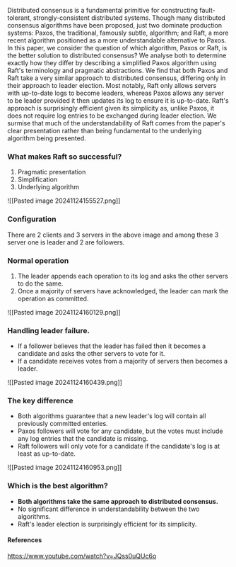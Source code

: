 
Distributed consensus is a fundamental primitive for constructing fault-tolerant, strongly-consistent distributed systems. Though many distributed consensus algorithms have been proposed, just two dominate production systems: Paxos, the traditional, famously subtle, algorithm; and Raft, a more recent algorithm positioned as a more understandable alternative to Paxos.
In this paper, we consider the question of which algorithm, Paxos or Raft, is the better solution to distributed consensus? We analyse both to determine exactly how they differ by describing a simplified Paxos algorithm using Raft's terminology and pragmatic abstractions. 
We find that both Paxos and Raft take a very similar approach to distributed consensus, differing only in their approach to leader election. Most notably, Raft only allows servers with up-to-date logs to become leaders, whereas Paxos allows any server to be leader provided it then updates its log to ensure it is up-to-date. 
Raft's approach is surprisingly efficient given its simplicity as, unlike Paxos, it does not require log entries to be exchanged during leader election. We surmise that much of the understandability of Raft comes from the paper's clear presentation rather than being fundamental to the underlying algorithm being presented.


### What makes Raft so successful?

1.  Pragmatic presentation
2. Simplification
3. Underlying algorithm


![[Pasted image 20241124155527.png]]

### Configuration

There are 2 clients and 3 servers in the above image and among these 3 server one is leader and 2 are followers. 


### Normal operation

1. The leader appends each operation to its log and asks the other servers to do the same.
2. Once a majority of servers have acknowledged, the leader can mark the operation as committed.


![[Pasted image 20241124160129.png]]


### Handling leader failure.

- If a follower believes that the leader has failed then it becomes a candidate and asks the other servers to vote for it.
- If a candidate receives votes from a majority of servers then becomes a leader.


![[Pasted image 20241124160439.png]]


### The key difference

- Both algorithms guarantee that a new leader's log will contain all previously committed enteries.
- Paxos followers will vote for any candidate, but the votes must include any log entries that the candidate is missing.
- Raft followers will only vote for a candidate if the candidate's log is at least as up-to-date.


![[Pasted image 20241124160953.png]]

### Which is the best algorithm?

- **Both algorithms take the same approach to distributed consensus.**
- No significant difference in understandability between the two algorithms.
- Raft's leader election is surprisingly efficient for its simplicity.


#### References

https://www.youtube.com/watch?v=JQss0uQUc6o



